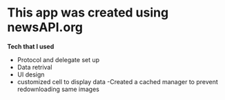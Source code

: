 # This app was created using newsAPI.org

**Tech that I used**


- Protocol and delegate set up
- Data retrival
- UI design
- customized cell to display data
-Created a cached manager to prevent redownloading same images
